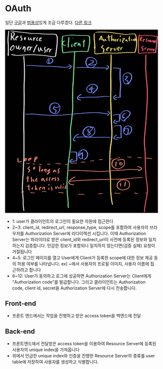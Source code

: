 # OAuth

일단 [구글](https://developers.google.com/identity/protocols/oauth2/web-server)과 [범용성](https://velog.io/@kimyh03/OAuth-%EC%82%AC%EC%9A%A9%EC%9E%90-%EA%B3%84%EC%A0%95-%EA%B4%80%EB%A6%AC-%ED%94%84%EB%A1%9C%EC%84%B8%EC%8A%A4frontend-backend)있게 조금 다루겠다. [다른 링크](https://woodcock.tistory.com/17)

![](OAuth.jpg)

- 1: user가 클라이언트의 로그인이 필요한 자원에 접근한다
- 2~3: client_id, redirect_url, response_type, scope를 포함하여 사용자의 브라우저를 Authorization Server에 리다이렉션 시킵니다. 이때 Authorization Server는 파라미터로 받은 client_id와 redirect_url이 사전에 등록된 정보와 일치하는지 검증합니다. 민감한 정보가 포함되니 일치하지 않는다면(검증 실패) 요청이 거절됩니다
- 4~5: 로그인 페이지를 열고 User에게 Client가 등록한 scope에 대한 정보 제공 동의 허용 여부를 나타냅니다. ex) ~에서 사용자의 프로필 이미지, 사용자 이름에 접근하려고 합니다
- 6~12: User가 동의하고 로그에 성공하면 Authorization Server는 Client에게 "Authorization code"를 발급합니다. 그리고 클라이언트는 Authorization code, client id, secret을 Authorization Server에 다시 전송합니다.

## Front-end

- 프론트 엔드에서는 작업을 진행하고 받은 access token을 백엔드에 전달

## Back-end

- 프론트엔드에서 전달받은 access token을 이용하여 Resource Server에 등록된 사용자의 unique index을 가져옵니다
- 위에서 언급한 unique index와 인증을 진행한 Resource Server의 종류를 user table에 저장하여 사용자를 생성하고 식별합니다.

